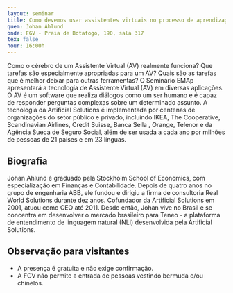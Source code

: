 ```yaml
---
layout: seminar
title: Como devemos usar assistentes virtuais no processo de aprendizagem?
quem: Johan Ahlund
onde: FGV - Praia de Botafogo, 190, sala 317
tex: false
hour: 16:00h
---
```


Como o cérebro de um Assistente Virtual (AV) realmente funciona? Que
tarefas são especialmente apropriadas para um AV? Quais são as tarefas
que é melhor deixar para outras ferramentas? O Seminário EMAp
apresentará a tecnologia de Assistente Virtual (AV) em diversas
aplicações. O AV é um software que realiza diálogos como um ser humano
e é capaz de responder perguntas complexas sobre um determinado
assunto. A tecnologia da Artificial Solutions é implementada por
centenas de organizações do setor público e privado, incluindo IKEA,
The Cooperative, Scandinavian Airlines, Credit Suisse, Banca Sella ,
Orange, Telenor e da Agência Sueca de Seguro Social, além de ser usada
a cada ano por milhões de pessoas de 21 países e em 23 línguas.

## Biografia

Johan Ahlund é graduado pela Stockholm School of Economics, com
especialização em Finanças e Contabilidade. Depois de quatro anos no
grupo de engenharia ABB, ele fundou e dirigiu a firma de consultoria
Real World Solutions durante dez anos. Cofundador da Artificial
Solutions em 2001, atuou como CEO até 2011. Desde então, Johan vive no
Brasil e se concentra em desenvolver o mercado brasileiro para Teneo -
a plataforma de entendimento de linguagem natural (NLI) desenvolvida
pela Artificial Solutions.

## Observação para visitantes

- A presença é gratuita e não exige confirmação.
- A FGV não permite a entrada de pessoas vestindo bermuda e/ou chinelos.
